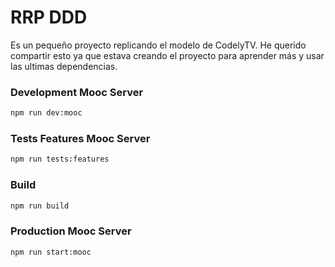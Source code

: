 # RRP DDD

Es un pequeño proyecto replicando el modelo de CodelyTV. He querido compartir esto ya que estava creando el proyecto para aprender más y usar las ultimas dependencias.

### Development Mooc Server 

```sh
npm run dev:mooc
```

### Tests Features Mooc Server 

```sh
npm run tests:features
```

### Build

```sh
npm run build
```

### Production Mooc Server 

```sh
npm run start:mooc
```
